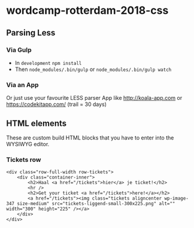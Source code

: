 # wordcamp-rotterdam-2018-css

## Parsing Less

### Via Gulp

- In `development` `npm install`
- Then `node_modules/.bin/gulp` or `node_modules/.bin/gulp watch`

### Via an App
Or just use your favourite LESS parser App like http://koala-app.com or https://codekitapp.com/ (trail = 30 days)

## HTML elements
These are custom build HTML blocks that you have to enter into the WYSIWYG editor.

### Tickets row
 

```
<div class="row-full-width row-tickets">
    <div class="container-inner">
        <h2>Haal <a href="/tickets">hier</a> je ticket!</h2>
        <hr />
        <h2>Get your ticket <a href="/tickets">here!</a></h2>
        <a href="/tickets"><img class="tickets aligncenter wp-image-347 size-medium" src="tickets-liggend-small-300x225.png" alt="" width="300" height="225" /></a>
    </div>
</div>
```
